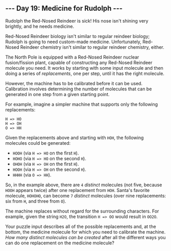 ## \--- Day 19: Medicine for Rudolph ---

Rudolph the Red-Nosed Reindeer is sick\! His nose isn't shining very
brightly, and he needs medicine.

Red-Nosed Reindeer biology isn't similar to regular reindeer biology;
Rudolph is going to need custom-made medicine. Unfortunately, Red-Nosed
Reindeer chemistry isn't similar to regular reindeer chemistry, either.

The North Pole is equipped with a Red-Nosed Reindeer nuclear
fusion/fission plant, capable of constructing any Red-Nosed Reindeer
molecule you need. It works by starting with some input molecule and
then doing a series of *replacements*, one per step, until it has the
right molecule.

However, the machine has to be calibrated before it can be used.
Calibration involves determining the number of molecules that can be
generated in one step from a given starting point.

For example, imagine a simpler machine that supports only the following
replacements:

    H => HO
    H => OH
    O => HH

Given the replacements above and starting with `HOH`, the following
molecules could be generated:

  - `HOOH` (via `H => HO` on the first `H`).
  - `HOHO` (via `H => HO` on the second `H`).
  - `OHOH` (via `H => OH` on the first `H`).
  - `HOOH` (via `H => OH` on the second `H`).
  - `HHHH` (via `O => HH`).

So, in the example above, there are `4` *distinct* molecules (not five,
because `HOOH` appears twice) after one replacement from `HOH`. Santa's
favorite molecule, `HOHOHO`, can become `7` *distinct* molecules (over
nine replacements: six from `H`, and three from `O`).

The machine replaces without regard for the surrounding characters. For
example, given the string `H2O`, the transition `H => OO` would result
in `OO2O`.

Your puzzle input describes all of the possible replacements and, at the
bottom, the medicine molecule for which you need to calibrate the
machine. *How many distinct molecules can be created* after all the
different ways you can do one replacement on the medicine molecule?
